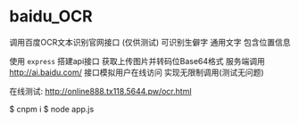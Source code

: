 # baidu_OCR
调用百度OCR文本识别官网接口  (仅供测试) 可识别生僻字 通用文字 包含位置信息


使用 `express` 搭建api接口 获取上传图片并转码位Base64格式 服务端调用 http://ai.baidu.com/ 接口模拟用户在线访问 实现无限制调用(测试无问题) 


在线测试: http://online888.tx118.5644.pw/ocr.html


$ cnpm i 
$ node app.js
